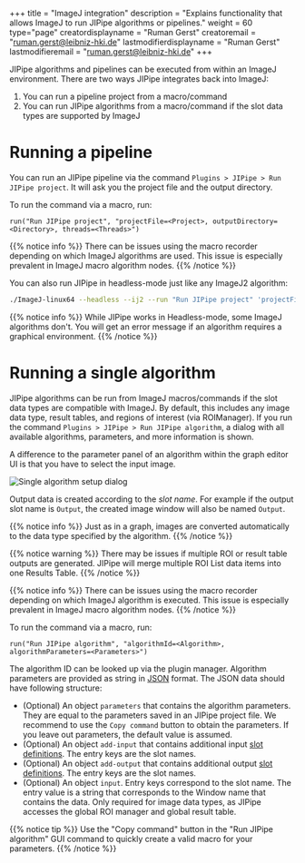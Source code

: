 +++
title = "ImageJ integration"
description = "Explains functionality that allows ImageJ to run JIPipe algorithms or pipelines."
weight = 60
type="page"
creatordisplayname = "Ruman Gerst"
creatoremail = "ruman.gerst@leibniz-hki.de"
lastmodifierdisplayname = "Ruman Gerst"
lastmodifieremail = "ruman.gerst@leibniz-hki.de"
+++

JIPipe algorithms and pipelines can be executed from within an ImageJ environment.
There are two ways JIPipe integrates back into ImageJ:

1. You can run a pipeline project from a macro/command
2. You can run JIPipe algorithms from a macro/command if the slot data types are supported by ImageJ

# Running a pipeline

You can run an JIPipe pipeline via the command `Plugins > JIPipe > Run JIPipe project`. It will ask you
the project file and the output directory.

To run the command via a macro, run:

```
run("Run JIPipe project", "projectFile=<Project>, outputDirectory=<Directory>, threads=<Threads>")
```

{{% notice info %}}
There can be issues using the macro recorder depending on which ImageJ algorithms are used.
This issue is especially prevalent in ImageJ macro algorithm nodes.
{{% /notice %}}

You can also run JIPipe in headless-mode just like any ImageJ2 algorithm:

```bash
./ImageJ-linux64 --headless --ij2 --run "Run JIPipe project" 'projectFile="<Project>", outputDirectory="<Directory>", threads=<Threads>'
```

{{% notice info %}}
While JIPipe works in Headless-mode, some ImageJ algorithms don't. You will get an error message if an algorithm requires a graphical environment.
{{% /notice %}}

# Running a single algorithm

JIPipe algorithms can be run from ImageJ macros/commands if the slot data types are compatible with ImageJ.
By default, this includes any image data type, result tables, and regions of interest (via ROIManager).
If you run the command `Plugins > JIPipe > Run JIPipe algorithm`, a dialog with all available algorithms,
parameters, and more information is shown.

A difference to the parameter panel of an algorithm within the graph editor UI is that you have to select the
input image.

![Single algorithm setup dialog](/img/documentation/run-single-algorithm.png)

Output data is created according to the *slot name*. For example if the output slot name is `Output`,
the created image window will also be named `Output`.

{{% notice info %}}
Just as in a graph, images are converted automatically to the data type specified by the algorithm.
{{% /notice %}}

{{% notice warning %}}
There may be issues if multiple ROI or result table outputs are generated.
JIPipe will merge multiple ROI List data items into one Results Table.
{{% /notice %}}

{{% notice info %}}
There can be issues using the macro recorder depending on which ImageJ algorithm is executed.
This issue is especially prevalent in ImageJ macro algorithm nodes.
{{% /notice %}}

To run the command via a macro, run:

```
run("Run JIPipe algorithm", "algorithmId=<Algorithm>, algorithmParameters=<Parameters>")
```

The algorithm ID can be looked up via the plugin manager.
Algorithm parameters are provided as string in [JSON](https://json.org/) format.
The JSON data should have following structure:

* (Optional) An object `parameters` that contains the algorithm parameters. They are equal to the parameters saved in an JIPipe project file. We recommend to use the `Copy command` button to obtain the parameters. If you leave out parameters, the default value is assumed.
* (Optional) An object `add-input` that contains additional input [slot definitions](/documentation-json-api/slot-definition/). The entry keys are the slot names.
* (Optional) An object `add-output` that contains additional output [slot definitions](/documentation-json-api/slot-definition/). The entry keys are the slot names.
* (Optional) An object `input`. Entry keys correspond to the slot name. The entry value is a string that corresponds to the Window name that contains the data. Only required for image data types, as JIPipe accesses the global ROI manager and global result table.

{{% notice tip %}}
Use the "Copy command" button in the "Run JIPipe algorithm" GUI command to quickly create a valid macro for your parameters.
{{% /notice %}}
